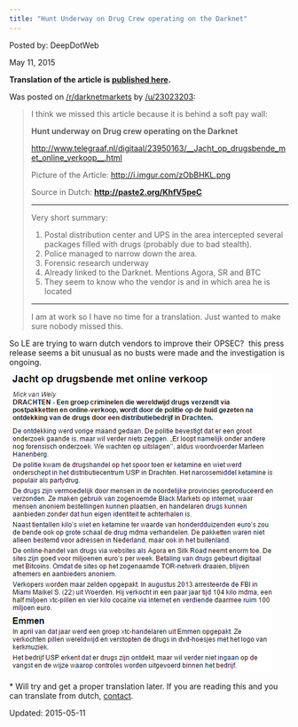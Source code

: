 ```yaml
---
title: "Hunt Underway on Drug Crew operating on the Darknet"
---
```


Posted by: DeepDotWeb 

<span>May 11, 2015</span>


<p><strong>Translation of the article is <a href="/2015/05/12/translation-hunt-underway-on-drug-crew-operating-on-the-darknet/">published here</a>.</strong></p>
<p>Was posted on <a href="http://www.reddit.com/r/DarkNetMarkets/comments/35kwq7/complaintwarning_another_reason_why_not_to_order/">/r/darknetmarkets</a> by <a href="http://www.reddit.com/user/23023203">/u/23023203</a>:</p>
<blockquote><p>I think we missed this article because it is behind a soft pay wall:</p>
<p><strong>Hunt underway on Drug crew operating on the Darknet</strong></p>
<p><a href="http://www.telegraaf.nl/digitaal/23950163/__Jacht_op_drugsbende_met_online_verkoop__.html">http://www.telegraaf.nl/digitaal/23950163/__Jacht_op_drugsbende_met_online_verkoop__.html</a></p>
<p>Picture of the Article: <a href="http://i.imgur.com/zObBHKL.png">http://i.imgur.com/zObBHKL.png</a></p>
<p>Source in Dutch: <strong><a href="http://paste2.org/KhfV5peC">http://paste2.org/KhfV5peC</a></strong></p>
<hr/>
<p>Very short summary:</p>
<ol>
<li>Postal distribution center and UPS in the area intercepted several packages filled with drugs (probably due to bad stealth).</li>
<li>Police managed to narrow down the area.</li>
<li>Forensic research underway</li>
<li>Already linked to the Darknet. Mentions Agora, SR and BTC</li>
<li>They seem to know who the vendor is and in which area he is located</li>
</ol>
<hr/>
<p>I am at work so I have no time for a translation. Just wanted to make sure nobody missed this.</p></blockquote>
<p>So LE are trying to warn dutch vendors to improve their OPSEC?  this press release seems a bit unusual as no busts were made and the investigation is ongoing.</p>
<img src="imgs/2015/05/zObBHKL1.png" rel="lightbox"> 
<p>* Will try and get a proper translation later. If you are reading this and you can translate from dutch, <a href="/contact-us/">contact</a>.</p>



Updated: 2015-05-11

